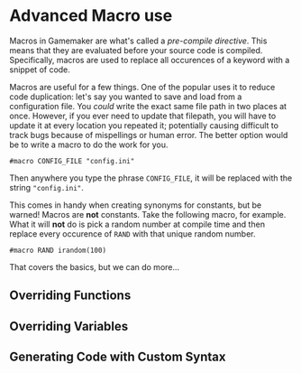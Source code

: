 # Advanced Macro use

Macros in Gamemaker are what's called a *pre-compile directive*. This means that they are evaluated before your source code is compiled. Specifically, macros are used to replace all occurences of a keyword with a snippet of code.

Macros are useful for a few things. One of the popular uses it to reduce code duplication: let's say you wanted to save and load from a configuration file. You *could* write the exact same file path in two places at once. However, if you ever need to update that filepath, you will have to update it at every location you repeated it; potentially causing difficult to track bugs because of mispellings or human error. The better option would be to write a macro to do the work for you.

```gml
#macro CONFIG_FILE "config.ini"
```

Then anywhere you type the phrase `CONFIG_FILE`, it will be replaced with the string `"config.ini"`.

This comes in handy when creating synonyms for constants, but be warned! Macros are **not** constants. Take the following macro, for example. What it will **not** do is pick a random number at compile time and then replace every occurence of `RAND` with that unique random number.

```gml
#macro RAND irandom(100)
```

That covers the basics, but we can do more...

## Overriding Functions

## Overriding Variables

## Generating Code with Custom Syntax